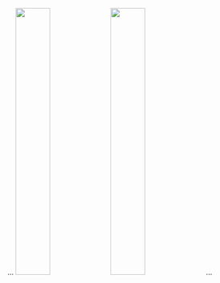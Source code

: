 ...
<img src="./you(blue).png" width="37%"></img>
<img src="./you(yellow).png" width="37%"></img>
...


